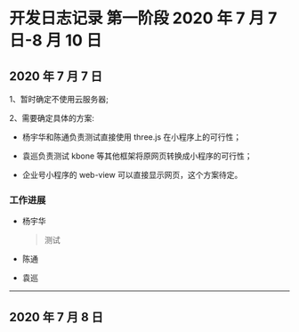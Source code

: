 # 开发日志记录 第一阶段 2020 年 7 月 7 日-8 月 10 日

## 2020 年 7 月 7 日

1、暂时确定不使用云服务器;

2、需要确定具体的方案:

- 杨宇华和陈通负责测试直接使用 three.js 在小程序上的可行性；

- 袁巡负责测试 kbone 等其他框架将原网页转换成小程序的可行性；

- 企业号小程序的 web-view 可以直接显示网页，这个方案待定。

### 工作进展
-   杨宇华

    > 测试

-   陈通

    >

-   袁巡
    >

---

## 2020 年 7 月 8 日
